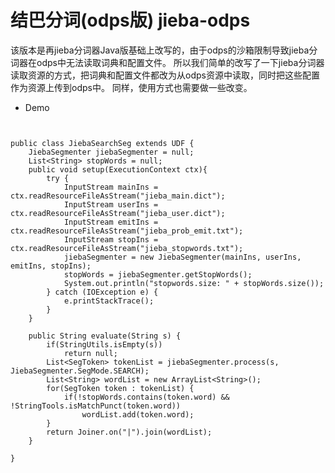 结巴分词(odps版) jieba-odps
===============================
该版本是再jieba分词器Java版基础上改写的，由于odps的沙箱限制导致jieba分词器在odps中无法读取词典和配置文件。
所以我们简单的改写了一下jieba分词器读取资源的方式，把词典和配置文件都改为从odps资源中读取，同时把这些配置作为资源上传到odps中。
同样，使用方式也需要做一些改变。

-    Demo

``` {.java}


public class JiebaSearchSeg extends UDF {
    JiebaSegmenter jiebaSegmenter = null;
    List<String> stopWords = null;
    public void setup(ExecutionContext ctx){
        try {
            InputStream mainIns = ctx.readResourceFileAsStream("jieba_main.dict");
            InputStream userIns = ctx.readResourceFileAsStream("jieba_user.dict");
            InputStream emitIns = ctx.readResourceFileAsStream("jieba_prob_emit.txt");
            InputStream stopIns = ctx.readResourceFileAsStream("jieba_stopwords.txt");
            jiebaSegmenter = new JiebaSegmenter(mainIns, userIns, emitIns, stopIns);
            stopWords = jiebaSegmenter.getStopWords();
            System.out.println("stopwords.size: " + stopWords.size());
        } catch (IOException e) {
            e.printStackTrace();
        }
    }

    public String evaluate(String s) {
        if(StringUtils.isEmpty(s))
            return null;
        List<SegToken> tokenList = jiebaSegmenter.process(s, JiebaSegmenter.SegMode.SEARCH);
        List<String> wordList = new ArrayList<String>();
        for(SegToken token : tokenList) {
            if(!stopWords.contains(token.word) && !StringTools.isMatchPunct(token.word))
                wordList.add(token.word);
        }
        return Joiner.on("|").join(wordList);
    }

}

```